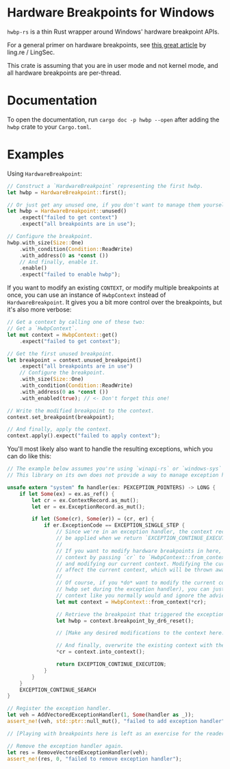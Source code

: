 Hardware Breakpoints for Windows
================================

`hwbp-rs` is a thin Rust wrapper around Windows' hardware breakpoint APIs.

For a general primer on hardware breakpoints, see [this great article](https://ling.re/hardware-breakpoints/) by ling.re / LingSec.

This crate is assuming that you are in user mode and not kernel mode, and all hardware breakpoints are per-thread.

Documentation
=============

To open the documentation, run `cargo doc -p hwbp --open` after adding the `hwbp` crate to your `Cargo.toml`.

Examples
========
Using `HardwareBreakpoint`:
```rs
// Construct a `HardwareBreakpoint` representing the first hwbp.
let hwbp = HardwareBreakpoint::first();

// Or just get any unused one, if you don't want to manage them yourself.
let hwbp = HardwareBreakpoint::unused()
    .expect("failed to get context")
    .expect("all breakpoints are in use");

// Configure the breakpoint.
hwbp.with_size(Size::One)
    .with_condition(Condition::ReadWrite)
    .with_address(0 as *const ())
    // And finally, enable it.
    .enable()
    .expect("failed to enable hwbp");
```

If you want to modify an existing `CONTEXT`, or modify multiple breakpoints at once, you can use an
instance of `HwbpContext` instead of `HardwareBreakpoint`. It gives you a bit more control over the
breakpoints, but it's also more verbose:
```rs
// Get a context by calling one of these two:
// Get a `HwbpContext`.
let mut context = HwbpContext::get()
    .expect("failed to get context");

// Get the first unused breakpoint.
let breakpoint = context.unused_breakpoint()
    .expect("all breakpoints are in use")
    // Configure the breakpoint.
    .with_size(Size::One)
    .with_condition(Condition::ReadWrite)
    .with_address(0 as *const ())
    .with_enabled(true); // <- Don't forget this one!

// Write the modified breakpoint to the context.
context.set_breakpoint(breakpoint);

// And finally, apply the context.
context.apply().expect("failed to apply context");
```

You'll most likely also want to handle the resulting exceptions, which you can do like this:
```rs
// The example below assumes you're using `winapi-rs` or `windows-sys` or similar.
// This library on its own does not provide a way to manage exception handlers.

unsafe extern "system" fn handler(ex: PEXCEPTION_POINTERS) -> LONG {
    if let Some(ex) = ex.as_ref() {
        let cr = ex.ContextRecord.as_mut();
        let er = ex.ExceptionRecord.as_mut();

        if let (Some(cr), Some(er)) = (cr, er) {
            if er.ExceptionCode == EXCEPTION_SINGLE_STEP {
                // Since we're in an exception handler, the context record in `cr` is going to
                // be applied when we return `EXCEPTION_CONTINUE_EXECUTION`.
                //
                // If you want to modify hardware breakpoints in here, make sure to create the
                // context by passing `cr` to `HwbpContext::from_context` instead of capturing
                // and modifying our current context. Modifying the current context will only
                // affect the current context, which will be thrown away when `cr` is applied.
                //
                // Of course, if you *do* want to modify the current context (e.g. to have a
                // hwbp set during the exception handler), you can just retrieve the current
                // context like you normally would and ignore the advice above.
                let mut context = HwbpContext::from_context(*cr);

                // Retrieve the breakpoint that triggered the exception and reset `Dr6`.
                let hwbp = context.breakpoint_by_dr6_reset();

                // [Make any desired modifications to the context here.]

                // And finally, overwrite the existing context with the modified one.
                *cr = context.into_context();

                return EXCEPTION_CONTINUE_EXECUTION;
            }
        }
    }
    EXCEPTION_CONTINUE_SEARCH
}

// Register the exception handler.
let veh = AddVectoredExceptionHandler(1, Some(handler as _));
assert_ne!(veh, std::ptr::null_mut(), "failed to add exception handler");

// [Playing with breakpoints here is left as an exercise for the reader.]

// Remove the exception handler again.
let res = RemoveVectoredExceptionHandler(veh);
assert_ne!(res, 0, "failed to remove exception handler");
```
